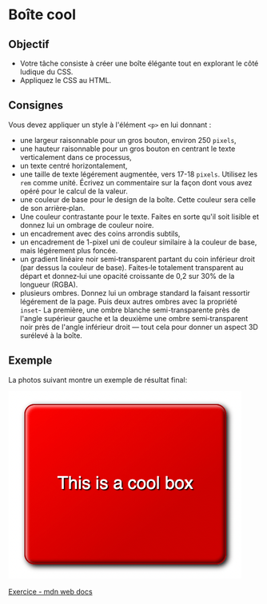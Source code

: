 # Boîte cool

## Objectif
- Votre tâche consiste à créer une boîte élégante tout en explorant le côté ludique du CSS.
- Appliquez le CSS au HTML.

## Consignes

Vous devez appliquer un style à l'élément `<p>` en lui donnant :

- une largeur raisonnable pour un gros bouton, environ 250 `pixels`,
- une hauteur raisonnable pour un gros bouton en centrant le texte verticalement dans ce processus,
- un texte centré horizontalement,
- une taille de texte légérement augmentée, vers 17-18 `pixels`. Utilisez les `rem` comme unité. Écrivez un commentaire sur la façon dont vous avez opéré pour le calcul de la valeur.
- une couleur de base pour le design de la boîte. Cette couleur sera celle de son arrière‑plan.
- Une couleur contrastante pour le texte. Faites en sorte qu'il soit lisible et donnez lui un ombrage de couleur noire.
- un encadrement avec des coins arrondis subtils,
- un encadrement de 1-pixel uni de couleur similaire à la couleur de base, mais légérement plus foncée.
- un gradient linéaire noir semi‑transparent partant du coin inférieur droit (par dessus la couleur de base). Faites‑le totalement transparent au départ et donnez‑lui une opacité croissante de 0,2 sur 30% de la longueur (RGBA).
- plusieurs ombres. Donnez lui un ombrage standard la faisant ressortir légérement de la page. Puis deux autres ombres avec la propriété `inset`- La première, une ombre blanche semi-transparente près de l'angle supérieur gauche et la deuxième une ombre semi‑transparent noir près de l'angle inférieur droit — tout cela pour donner un aspect 3D surélevé à la boîte.

## Exemple

La photos suivant montre un exemple de résultat final:

![](docs/fancy-box.png)


[Exercice - mdn web docs](https://developer.mozilla.org/fr/docs/Learn/CSS/Building_blocks/A_cool_looking_box)
 
